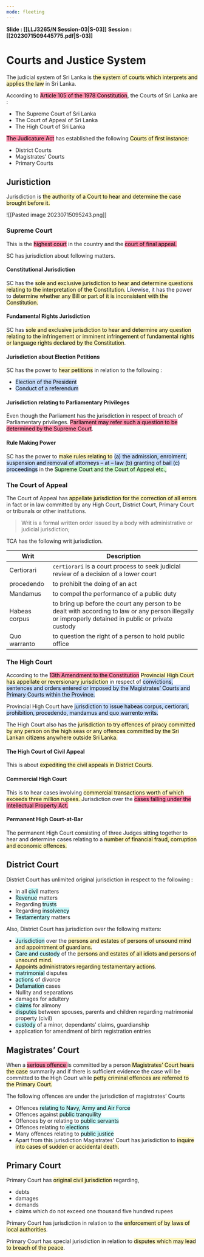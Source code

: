 ```yaml
---
mode: fleeting
---
```

**Slide : [[LLJ3265/N Session-03|S-03]]**
**Session : [[2023071509445775.pdf|S-03]]**

# Courts and Justice System

The judicial system of Sri Lanka is <mark style="background: #FFF3A3A6;">the system of courts which interprets and  applies the law</mark> in Sri Lanka. 

According to <mark style="background: #FF5582A6;">Article 105 of the 1978 Constitution</mark>, the Courts of Sri Lanka are :
- The Supreme Court of Sri Lanka  
- The Court of Appeal of Sri Lanka
- The High Court of Sri Lanka  

<mark style="background: #FF5582A6;">The Judicature Act</mark> has established the following <mark style="background: #FFF3A3A6;">Courts of first instance</mark>:  

- District Courts 
- Magistrates’ Courts 
- Primary Courts  

## Juristiction

Jurisdiction is <mark style="background: #FFF3A3A6;">the authority of a Court to hear and determine the case  brought before it.</mark> 

![[Pasted image 20230715095243.png]]

### Supreme Court

This is the <mark style="background: #FF5582A6;">highest court</mark> in the country and the  <mark style="background: #FF5582A6;">court of final appeal.</mark>

SC has jurisdiction about following matters.

#### Constitutional Jurisdiction  

SC has the <mark style="background: #FFF3A3A6;">sole and exclusive jurisdiction to  hear and determine questions relating to the interpretation of the  Constitution.</mark>  Likewise, it has the power to <mark style="background: #FFF3A3A6;">determine whether any Bill or  part of it is inconsistent with the Constitution.</mark>

#### Fundamental Rights Jurisdiction 

SC has <mark style="background: #FFF3A3A6;">sole and exclusive jurisdiction to hear  and determine any question relating to the infringement or imminent infringement of fundamental rights or language rights declared by the  Constitution</mark>.

#### Jurisdiction about Election Petitions 

SC has the power to <mark style="background: #FFF3A3A6;">hear petitions</mark> in relation  to the  following :
- <mark style="background: #ADCCFFA6;">Election of the President</mark>  
- <mark style="background: #ADCCFFA6;">Conduct of a referendum</mark>

#### Jurisdiction relating to Parliamentary Privileges 

Even though the Parliament has the jurisdiction in respect of breach of  Parliamentary privileges. <mark style="background: #FF5582A6;">Parliament may refer such a question to be  determined by the Supreme Court</mark>.

#### Rule Making Power  
SC has the power to <mark style="background: #FFF3A3A6;">make rules relating to</mark> <mark style="background: #ADCCFFA6;">(a) the  admission, enrolment, suspension and removal of attorneys – at – law (b)  granting of bail (c) proceedings</mark> in the <mark style="background: #BBFABBA6;">Supreme Court and the Court of  Appeal etc.,  </mark>

### The Court of Appeal   

The Court of Appeal has <mark style="background: #FFF3A3A6;">appellate jurisdiction for the correction of all errors</mark>  in fact or in law committed by any High Court, District Court, Primary  Court or tribunals or other institutions. 

>Writ is a formal written order issued by a body with administrative or judicial jurisdiction;

TCA has the following writ jurisdiction.

| Writ          | Description                                                                                                                                              |
| ------------- | -------------------------------------------------------------------------------------------------------------------------------------------------------- |
| Certiorari    | `certiorari` is a court process to seek judicial review of a decision of a lower court                                                                   |
| procedendo    | to prohibit the doing of an act                                                                                                                          |
| Mandamus      | to compel the performance of a  public duty                                                                                                              |
| Habeas corpus | to bring up before the court any  person to be dealt with according to  law or any person illegally or  improperly detained in public or  private custody |
| Quo warranto  |to question the right of a person to  hold public office  |

### The High Court  

According to the <mark style="background: #FF5582A6;">13th  Amendment to the Constitution</mark> <mark style="background: #FFF3A3A6;">Provincial High Court has appellate or  reversionary jurisdiction</mark> in respect of <mark style="background: #ADCCFFA6;">convictions, sentences and orders  entered or imposed by the Magistrates’ Courts and Primary Courts within  the Province.    </mark>

Provincial High Court have <mark style="background: #ADCCFFA6;">jurisdiction to issue habeas corpus,  certiorari, prohibition, procedendo, mandamus and quo warrento writs.   </mark>

The High Court also has the <mark style="background: #FFF3A3A6;">jurisdiction to try offences of piracy committed  by any person on the high seas or any offences committed by the Sri Lankan  citizens anywhere outside Sri Lanka.    </mark>

#### The High Court of Civil Appeal  
This is about <mark style="background: #FFF3A3A6;">expediting the civil appeals in District Courts</mark>.

#### Commercial High Court  
This is to hear cases involving <mark style="background: #FFF3A3A6;">commercial  transactions worth of which exceeds three million rupees. </mark>Jurisdiction over  the <mark style="background: #FF5582A6;">cases falling under the Intellectual Property Act.  
</mark>

#### Permanent High Court-at-Bar
The permanent High Court consisting of three Judges sitting together to hear  and determine cases relating to a <mark style="background: #FFF3A3A6;">number of financial fraud, corruption and  economic offences.</mark>

## District Court
District Court has unlimited original jurisdiction in respect to the following :
- In all <mark style="background: #ABF7F7A6;">civil</mark> matters  
- <mark style="background: #ABF7F7A6;">Revenue</mark> matters  
- Regarding <mark style="background: #ABF7F7A6;">trusts</mark>  
- Regarding <mark style="background: #ABF7F7A6;">insolvency</mark>  
- <mark style="background: #ABF7F7A6;">Testamentary</mark> matters  

Also, District Court has jurisdiction over the following matters:

- <mark style="background: #ABF7F7A6;">Jurisdiction</mark> over the <mark style="background: #FFF3A3A6;">persons and estates of persons of unsound  mind and appointment of guardians.</mark> 
- <mark style="background: #ABF7F7A6;">Care and custody</mark> of the <mark style="background: #FFF3A3A6;">persons and estates of all idiots and  persons of unsound mind.  </mark>
- <mark style="background: #FFF3A3A6;">Appoints administrators regarding testamentary actions</mark>. 
- <mark style="background: #ABF7F7A6;">matrimonial</mark> disputes  
- <mark style="background: #ABF7F7A6;">actions</mark> of divorce  
- <mark style="background: #ABF7F7A6;">Defamation</mark> cases
- Nullity and separations  
- damages for adultery  
- <mark style="background: #ABF7F7A6;">claims</mark> for alimony  
- <mark style="background: #ABF7F7A6;">disputes</mark> between spouses, parents and children regarding  matrimonial property (civil)    
- <mark style="background: #ABF7F7A6;">custody</mark> of a minor, dependants’ claims, guardianship  
- application for amendment of birth registration entries  

## Magistrates’ Court  

When a <mark style="background: #FF5582A6;">serious offence </mark> is committed by a person<mark style="background: #FFF3A3A6;"> Magistrates’ Court hears the case</mark> summarily and if  there is sufficient evidence the case will be committed to the High Court  while <mark style="background: #FFF3A3A6;">petty criminal offences are referred to the Primary Court.</mark> 

The following offences are under the jurisdiction of magistrates’ Courts  
- Offences <mark style="background: #ABF7F7A6;">relating to Navy, Army and Air Force</mark>
- Offences against <mark style="background: #ABF7F7A6;">public tranquility</mark>
- Offences by or relating to <mark style="background: #ABF7F7A6;">public servants</mark>
- Offences relating to<mark style="background: #ABF7F7A6;"> elections</mark>
- Many offences relating to <mark style="background: #ABF7F7A6;">public justice</mark>
- Apart from this jurisdiction Magistrates’ Court has jurisdiction to  <mark style="background: #FFF3A3A6;">inquire into cases of sudden or accidental death.</mark>

## Primary Court  

Primary Court has <mark style="background: #FFF3A3A6;">original civil jurisdiction</mark> regarding,

- debts
- damages
- demands
- claims which do not exceed one thousand five hundred rupees  

Primary Court has jurisdiction in relation to the <mark style="background: #FFF3A3A6;">enforcement of by  laws of local authorities</mark>. 

Primary Court has special jurisdiction in relation  to <mark style="background: #FFF3A3A6;">disputes which may lead to breach of the peace</mark>.


